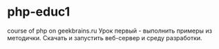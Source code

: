 # php-educ1
course of php on geekbrains.ru
Урок первый - выполнить примеры из методички. Скачать и запустить веб-сервер и среду разработки.
